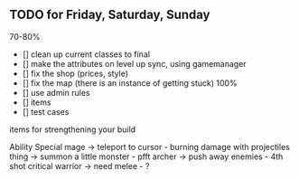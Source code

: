## TODO for Friday, Saturday, Sunday
70-80%
- [] clean up current classes to final
- [] make the attributes on level up sync, using gamemanager
- [] fix the shop (prices, style)
- [] fix the map (there is an instance of getting stuck)
100%
- [] use admin rules
- [] items
- [] test cases

items for strengthening your build

Ability                                Special
mage       -> teleport to cursor       - burning damage with projectiles    
thing      -> summon a little monster  - pfft
archer     -> push away enemies        - 4th shot critical
warrior    -> need melee               - ?


